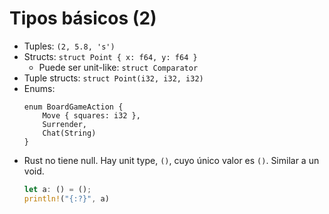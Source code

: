 # Tipos básicos (2)

* Tuples: `(2, 5.8, 's')`
* Structs: `struct Point { x: f64, y: f64 }`
    * Puede ser unit-like: `struct Comparator`
* Tuple structs: `struct Point(i32, i32, i32)`
* Enums:
    ```
    enum BoardGameAction {
        Move { squares: i32 },
        Surrender,
        Chat(String)
    }
    ```
* Rust no tiene null. Hay unit type, `()`, cuyo único valor es `()`. Similar a un void.
    ```rust
    let a: () = ();
    println!("{:?}", a)
    ```